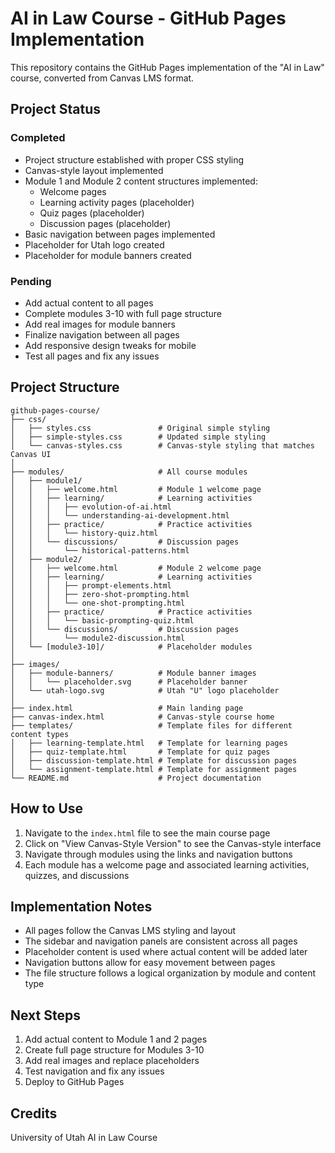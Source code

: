# AI in Law Course - GitHub Pages Implementation

This repository contains the GitHub Pages implementation of the "AI in Law" course, converted from Canvas LMS format.

## Project Status

### Completed
- Project structure established with proper CSS styling
- Canvas-style layout implemented 
- Module 1 and Module 2 content structures implemented:
  - Welcome pages
  - Learning activity pages (placeholder)
  - Quiz pages (placeholder)
  - Discussion pages (placeholder)
- Basic navigation between pages implemented
- Placeholder for Utah logo created
- Placeholder for module banners created

### Pending
- Add actual content to all pages
- Complete modules 3-10 with full page structure
- Add real images for module banners
- Finalize navigation between all pages
- Add responsive design tweaks for mobile
- Test all pages and fix any issues

## Project Structure

```
github-pages-course/
├── css/
│   ├── styles.css               # Original simple styling
│   ├── simple-styles.css        # Updated simple styling
│   └── canvas-styles.css        # Canvas-style styling that matches Canvas UI
│
├── modules/                     # All course modules
│   ├── module1/
│   │   ├── welcome.html         # Module 1 welcome page
│   │   ├── learning/            # Learning activities
│   │   │   ├── evolution-of-ai.html
│   │   │   └── understanding-ai-development.html
│   │   ├── practice/            # Practice activities
│   │   │   └── history-quiz.html
│   │   └── discussions/         # Discussion pages
│   │       └── historical-patterns.html
│   ├── module2/
│   │   ├── welcome.html         # Module 2 welcome page
│   │   ├── learning/            # Learning activities
│   │   │   ├── prompt-elements.html
│   │   │   ├── zero-shot-prompting.html
│   │   │   └── one-shot-prompting.html
│   │   ├── practice/            # Practice activities
│   │   │   └── basic-prompting-quiz.html
│   │   └── discussions/         # Discussion pages
│   │       └── module2-discussion.html
│   └── [module3-10]/            # Placeholder modules
│
├── images/
│   ├── module-banners/          # Module banner images
│   │   └── placeholder.svg      # Placeholder banner
│   └── utah-logo.svg            # Utah "U" logo placeholder
│
├── index.html                   # Main landing page
├── canvas-index.html            # Canvas-style course home
├── templates/                   # Template files for different content types
│   ├── learning-template.html   # Template for learning pages
│   ├── quiz-template.html       # Template for quiz pages
│   ├── discussion-template.html # Template for discussion pages
│   └── assignment-template.html # Template for assignment pages
└── README.md                    # Project documentation
```

## How to Use

1. Navigate to the `index.html` file to see the main course page
2. Click on "View Canvas-Style Version" to see the Canvas-style interface
3. Navigate through modules using the links and navigation buttons
4. Each module has a welcome page and associated learning activities, quizzes, and discussions

## Implementation Notes

- All pages follow the Canvas LMS styling and layout
- The sidebar and navigation panels are consistent across all pages
- Placeholder content is used where actual content will be added later
- Navigation buttons allow for easy movement between pages
- The file structure follows a logical organization by module and content type

## Next Steps

1. Add actual content to Module 1 and 2 pages
2. Create full page structure for Modules 3-10
3. Add real images and replace placeholders
4. Test navigation and fix any issues
5. Deploy to GitHub Pages

## Credits

University of Utah AI in Law Course
